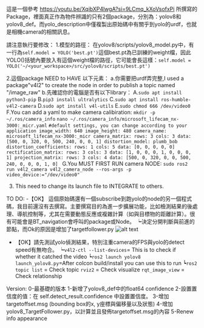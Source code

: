 這是一個參考 https://youtu.be/XqibXP4lwgA?si=9LCmq_kXoVsofxPi 所撰寫的Package，裡面真正作為物件辨識的只有2個package，分別為：yolov8和yolov8_def。而yolo_description中僅複製出原始碼中有關乎到yolo的urdf，也就是相機camera的相關訊息。

請注意執行要修改：
1.模型的路徑：
    在yolov8/scripts/yolov8_model.py中，有一行為```self.model = YOLO('best.pt')```這個best.pt為已訓練的weight檔，因此YOLO()括號內要放入有這個weight檔的路徑，它可能會長這樣：```self.model = YOLO('~/<your_workspace>/src/yolov8/scripts/best.pt')  ```

2.這個package NEED to HAVE 以下元素：
    a.你需要把urdf弄完整,I used a package"v4l2" to create the node in order to publish a topic named "/image_raw"
    b.先確認你的電腦是否有以下library：
        A.```sudo apt install python3-pip``` 
        B.```pip3 install ultralytics```
        C.```sudo apt install ros-humble-v4l2-camera```
        D.```sudo apt install v4l-utils```
        E.```sudo chmod 666 /dev/video0```
        F.You can add a yaml to make camera calibiration:
          ```mkdir -p ~/.ros/camera_info```
          ```nano ~/.ros/camera_info/microsoft_lifecam_nx-3000:_micr.yaml```
          ```#default settings, you can change according to your application
              image_width: 640
              image_height: 480
              camera_name: microsoft_lifecam_nx-3000:_micr
              camera_matrix:
                rows: 3
                cols: 3
                data: [500, 0, 320, 0, 500, 240, 0, 0, 1]
              distortion_model: plumb_bob
              distortion_coefficients:
                rows: 1
                cols: 5
                data: [0, 0, 0, 0, 0]
              rectification_matrix:
                rows: 3
                cols: 3
                data: [1, 0, 0, 0, 1, 0, 0, 0, 1]
              projection_matrix:
                rows: 3
                cols: 4
                data: [500, 0, 320, 0, 0, 500, 240, 0, 0, 0, 1, 0]
          ```
        G.You MUST FIRST RUN camera NODE:
          ```sudo ros2 run v4l2_camera v4l2_camera_node --ros-args -p video_device:="/dev/video0"```

3. This need to change its launch file to INTEGRATE to others.


TO DO:
 -【OK】 這個原始碼還有一個subscribe到跑yolo的node的另一個程式碼，我目前還沒有去撰寫。主要撰寫目的為進一步擴展功能，比如檢測結果的後處理、導航控制等，尤其在需要動態反應或複雜計算（如與目標物的距離計算）。很有可能會是BT_navigation會呼叫的package或Node。
   ┕決定分開判斷與前進的節點，而Ok的原因是增加了targetfollower.py
   ![alt text](image.png)
 - 【OK】請先測試yolo偵測結果，特別注重camera的FPS與yolo的detect speed有無吻合。
   ┕```v4l2-ctl --list-devices```= This is to check if whether it catched the video
   ┕```ros2 launch yolov8 launch_yolov8.py```=After colcon build/install you can use this to run
   ┕```ros2 topic list``` = Check topic
   ```rviz2``` = Check visualize
   ```rqt_image_view``` = Check relationship



Version:
0-最基礎的版本
1-新增了yolov8_def中的float64 confidence
2-設置置信度的值：在 self.detect_result.confidence 中設置置信度。
3-增加targetoffset.msg (bounding box的x, y座標與偏移量以及狀態)
4-增加yolov8_TargetFollower.py，以計算並且發佈targetoffset.msg的內容
5-Renew info appearance

